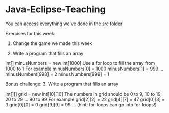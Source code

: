 ﻿# Java-Eclipse-Teaching

You can access everything we've done in the *src* folder

Exercises for this week:

1. Change the game we made this week

2. Write a program that fills an array

  int[] minusNumbers = new int[1000]
  Use a for loop to fill the array from 1000 to 1
  For example
  minusNumbers[0] = 1000
  minusNumbers[1] = 999
  ...
  minusNumbers[998] = 2
  minusNumbers[999] = 1
  
Bonus challenge:
3. Write a program that fills an array

   int[][] grid = new int[10][10]
   The numbers in grid should be 0 to 9, 10 to 19, 20 to 29 ... 90 to 99
   For example
   grid[2][2] = 22
   grid[4][7] = 47
   grid[0][3] = 3
   grid[0][0] = 0
   grid[9][9] = 99
   ...
   (hint: for-loops can go into for-loops!)
 
